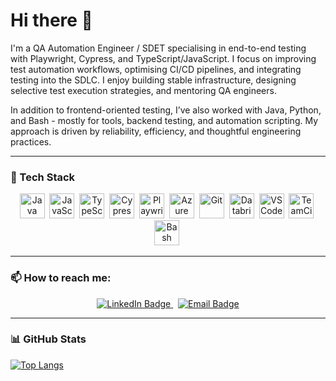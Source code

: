 # Hi there 👋

I'm a QA Automation Engineer / SDET specialising in end-to-end testing with Playwright, Cypress, and TypeScript/JavaScript.
I focus on improving test automation workflows, optimising CI/CD pipelines, and integrating testing into the SDLC.
I enjoy building stable infrastructure, designing selective test execution strategies, and mentoring QA engineers.

In addition to frontend-oriented testing, I’ve also worked with Java, Python, and Bash - mostly for tools, backend testing, and automation scripting. My approach is driven by reliability, efficiency, and thoughtful engineering practices.

---

### 🧰 Tech Stack

<div align="center">
  <img src="https://cdn.jsdelivr.net/gh/devicons/devicon/icons/java/java-original.svg" title="Java" alt="Java" width="40" height="40"/>&nbsp;
  <img src="https://cdn.jsdelivr.net/gh/devicons/devicon/icons/javascript/javascript-original.svg" title="JavaScript" alt="JavaScript" width="40" height="40"/>&nbsp;
  <img src="https://cdn.jsdelivr.net/gh/devicons/devicon/icons/typescript/typescript-original.svg" title="TypeScript" alt="TypeScript" width="40" height="40"/>&nbsp;
  <img src="https://avatars.githubusercontent.com/u/8908513?s=200&v=4" title="Cypress" alt="Cypress" width="40" height="40"/>&nbsp;
  <img src="https://playwright.dev/img/playwright-logo.svg" title="Playwright" alt="Playwright" width="40" height="40"/>&nbsp;
  <img src="https://cdn.jsdelivr.net/gh/devicons/devicon/icons/azure/azure-original.svg" title="Azure" alt="Azure" width="40" height="40"/>&nbsp;
  <img src="https://cdn.jsdelivr.net/gh/devicons/devicon/icons/git/git-original-wordmark.svg" title="Git" alt="Git" width="40" height="40"/>&nbsp;
  <img src="https://www.vectorlogo.zone/logos/databricks/databricks-icon.svg" title="Databricks" alt="Databricks" width="40" height="40"/>&nbsp;
  <img src="https://cdn.jsdelivr.net/gh/devicons/devicon/icons/vscode/vscode-original.svg" title="VS Code" alt="VS Code" width="40" height="40"/>&nbsp;
  <img src="https://worldvectorlogo.com/logos/teamcity-icon.svg" title="TeamCity" alt="TeamCity" width="40" height="40"/>&nbsp;
  <img src="https://cdn.jsdelivr.net/gh/devicons/devicon/icons/bash/bash-original.svg" title="Bash" alt="Bash" width="40" height="40"/>&nbsp;
</div>

---

### 📫 How to reach me:

<p align="center">
  <a href="https://www.linkedin.com/in/sdet-sivathota/" target="_blank">
    <img src="https://img.shields.io/badge/LinkedIn-0077B5?style=for-the-badge&logo=linkedin&logoColor=white" alt="LinkedIn Badge">
  </a>
  &nbsp;
  <a href="mailto:cva.thota@gmail.com">
    <img src="https://img.shields.io/badge/Email-D14836?style=for-the-badge&logo=gmail&logoColor=white" alt="Email Badge">
  </a>
</p>

---
### 📊 GitHub Stats
[![Top Langs](https://github-readme-stats.vercel.app/api/top-langs/?username=siva-thota&layout=compact&langs_count=10&theme=vision-friendly-dark)](https://github.com/anuraghazra/github-readme-stats)



